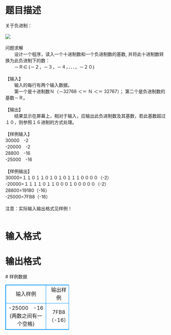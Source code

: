 # 

 
 # 题目描述 
<p>
关于负进制：<br><br><img src="/source/joyoi/tyvj-3109/img/aHR0cDovL3d3dy5qb3lvaS5jbi9wcm9ibGVtL3R5dmotMzEwOS9wcm9ibGVtc19pbWFnZXMvMTMxMC8xLmJtcA==.bmp"></img><br><br>问题求解   <br>　　设计一个程序，读入一个十进制数和一个负进制数的基数, 并将此十进制数转换为此负进制下的数：<br>　　－Ｒ∈｛－２，－３，－４，．．．，－２０｝　<br><br>【输入】   <br>　　输入的每行有两个输入数据。<br>　　第一个是十进制数Ｎ（－32768 ＜＝ Ｎ ＜＝ 32767）；  第二个是负进制数的基数－Ｒ。<br><br>【输出】   <br>　　结果显示在屏幕上，相对于输入，应输出此负进制数及其基数，若此基数超过１０，则参照１６进制的方式处理。<br><br>【样例输入】<br>30000　-2<br>-20000　-2<br>28800　-16<br>-25000　-16<br><br>【样例输出】<br>30000=１１０１１０１０１０１１１００００（-2）<br>-20000=１１１１０１１０００１０００００（-2）<br>28800=19180（-16）<br>-25000=7FB8（-16）<br><br>注意：实际输入输出格式见样例！<br><br></p> 

 
 # 输入格式 
<p>
</p> 

 
 # 输出格式 
<p>
</p> 
# 样例数据
<style>
        table,table tr th, table tr td { border:1px solid #0094ff; }
        table { width: 200px; min-height: 25px; line-height: 25px; text-align: center; border-collapse: collapse;}   
    </style>
<table>
	<tr>
		<td>输入样例</td>
		<td>输出样例</td>
	</tr>
<tr><td>-25000　-16   {两数之间有一个空格}</td><td>7FB8（-16）</td></tr></table>

